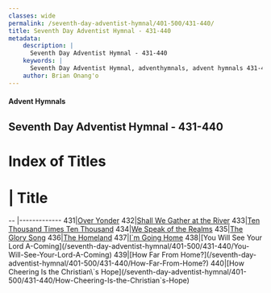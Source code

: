 ```yaml
---
classes: wide
permalink: /seventh-day-adventist-hymnal/401-500/431-440/
title: Seventh Day Adventist Hymnal - 431-440
metadata:
    description: |
      Seventh Day Adventist Hymnal - 431-440
    keywords: |
      Seventh Day Adventist Hymnal, adventhymnals, advent hymnals 431-440
    author: Brian Onang'o
---
```


#### Advent Hymnals
## Seventh Day Adventist Hymnal - 431-440

# Index of Titles
# | Title                        
-- |-------------
431|[Over Yonder](/seventh-day-adventist-hymnal/401-500/431-440/Over-Yonder)
432|[Shall We Gather at the River](/seventh-day-adventist-hymnal/401-500/431-440/Shall-We-Gather-at-the-River)
433|[Ten Thousand Times Ten Thousand](/seventh-day-adventist-hymnal/401-500/431-440/Ten-Thousand-Times-Ten-Thousand)
434|[We Speak of the Realms](/seventh-day-adventist-hymnal/401-500/431-440/We-Speak-of-the-Realms)
435|[The Glory Song](/seventh-day-adventist-hymnal/401-500/431-440/The-Glory-Song)
436|[The Homeland](/seventh-day-adventist-hymnal/401-500/431-440/The-Homeland)
437|[I\`m Going Home](/seventh-day-adventist-hymnal/401-500/431-440/I`m-Going-Home)
438|[You Will See Your Lord A-Coming](/seventh-day-adventist-hymnal/401-500/431-440/You-Will-See-Your-Lord-A-Coming)
439|[How Far From Home?](/seventh-day-adventist-hymnal/401-500/431-440/How-Far-From-Home?)
440|[How Cheering Is the Christian\`s Hope](/seventh-day-adventist-hymnal/401-500/431-440/How-Cheering-Is-the-Christian`s-Hope)
